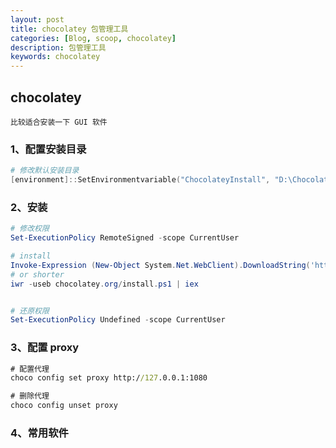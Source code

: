 ```yaml
---
layout: post
title: chocolatey 包管理工具
categories: [Blog, scoop, chocolatey]
description: 包管理工具
keywords: chocolatey
---
```


## chocolatey

```
比较适合安装一下 GUI 软件
```

### 1、配置安装目录

```powershell
# 修改默认安装目录
[environment]::SetEnvironmentvariable("ChocolateyInstall", "D:\Chocolatey", "User")
```

### 2、安装

```powershell
# 修改权限
Set-ExecutionPolicy RemoteSigned -scope CurrentUser

# install
Invoke-Expression (New-Object System.Net.WebClient).DownloadString('https://chocolatey.org/install.ps1')
# or shorter
iwr -useb chocolatey.org/install.ps1 | iex


# 还原权限
Set-ExecutionPolicy Undefined -scope CurrentUser
```

### 3、配置 proxy

```cmd
# 配置代理
choco config set proxy http://127.0.0.1:1080

# 删除代理
choco config unset proxy
```

### 4、常用软件

```cmd

```